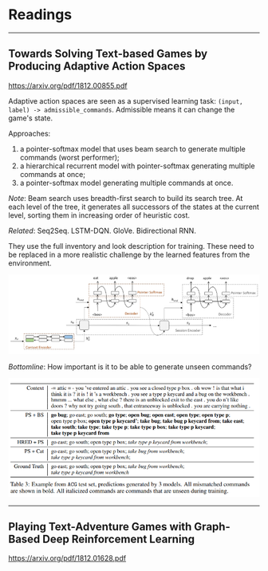 # Readings

----

## Towards Solving Text-based Games by Producing Adaptive Action Spaces

https://arxiv.org/pdf/1812.00855.pdf

Adaptive action spaces are seen as a supervised learning task: `(input, label) -> admissible_commands`. Admissible means it can change the game's state. 

Approaches:

1. a pointer-softmax model that uses beam search to generate multiple commands (worst performer);
2. a hierarchical recurrent model with pointer-softmax generating multiple commands at once;
3. a pointer-softmax model generating multiple commands at once.

*Note*: Beam search uses breadth-first search to build its search tree. At each level of the tree, it generates all successors of the states at the current level, sorting them in increasing order of heuristic cost.

*Related*: Seq2Seq. LSTM-DQN. GloVe. Bidirectional RNN.

They use the full inventory and look description for training. These need to be replaced in a more realistic challenge by the learned features from the environment.

![](img/cote_adaptive_action_spaces_architecture.png)

*Bottomline*: How important is it to be able to generate unseen commands?

![](img/cote_adaptive_action_spaces_qresult.png)

----

## Playing Text-Adventure Games with Graph-Based Deep Reinforcement Learning

https://arxiv.org/pdf/1812.01628.pdf
